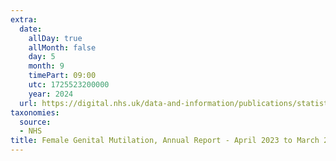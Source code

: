 ```yaml
---
extra:
  date:
    allDay: true
    allMonth: false
    day: 5
    month: 9
    timePart: 09:00
    utc: 1725523200000
    year: 2024
  url: https://digital.nhs.uk/data-and-information/publications/statistical/female-genital-mutilation/april-2023-to-march-2024
taxonomies:
  source:
  - NHS
title: Female Genital Mutilation, Annual Report - April 2023 to March 2024
---
```

